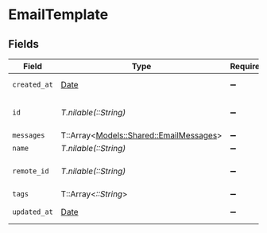 # EmailTemplate


## Fields

| Field                                                                           | Type                                                                            | Required                                                                        | Description                                                                     | Example                                                                         |
| ------------------------------------------------------------------------------- | ------------------------------------------------------------------------------- | ------------------------------------------------------------------------------- | ------------------------------------------------------------------------------- | ------------------------------------------------------------------------------- |
| `created_at`                                                                    | [Date](https://ruby-doc.org/stdlib-2.6.1/libdoc/date/rdoc/Date.html)            | :heavy_minus_sign:                                                              | Date of creation                                                                | 2021-01-01T00:00:00.000Z                                                        |
| `id`                                                                            | *T.nilable(::String)*                                                           | :heavy_minus_sign:                                                              | Unique identifier                                                               | 8187e5da-dc77-475e-9949-af0f1fa4e4e3                                            |
| `messages`                                                                      | T::Array<[Models::Shared::EmailMessages](../../models/shared/emailmessages.md)> | :heavy_minus_sign:                                                              | N/A                                                                             |                                                                                 |
| `name`                                                                          | *T.nilable(::String)*                                                           | :heavy_minus_sign:                                                              | N/A                                                                             |                                                                                 |
| `remote_id`                                                                     | *T.nilable(::String)*                                                           | :heavy_minus_sign:                                                              | Provider's unique identifier                                                    | 8187e5da-dc77-475e-9949-af0f1fa4e4e3                                            |
| `tags`                                                                          | T::Array<*::String*>                                                            | :heavy_minus_sign:                                                              | N/A                                                                             |                                                                                 |
| `updated_at`                                                                    | [Date](https://ruby-doc.org/stdlib-2.6.1/libdoc/date/rdoc/Date.html)            | :heavy_minus_sign:                                                              | Date of last update                                                             | 2021-01-01T00:00:00.000Z                                                        |